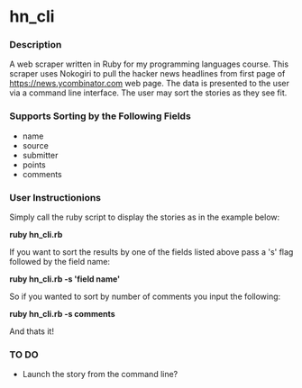 hn_cli
======

### Description
A web scraper written in Ruby for my programming languages course. This scraper uses Nokogiri to pull the hacker news headlines from first page of https://news.ycombinator.com web page. The data is presented to the user via a command line interface. The user may sort the stories as they see fit. 

### Supports Sorting by the Following Fields
* name
* source
* submitter
* points
* comments 

### User Instructionions
Simply call the ruby script to display the stories as in the example below:

**ruby hn_cli.rb**

If you want to sort the results by one of the fields listed above pass a 's' flag followed by the field name:

**ruby hn_cli.rb -s 'field name'**

So if you wanted to sort by number of comments you input the following:

**ruby hn_cli.rb -s comments**

And thats it!

### TO DO
* Launch the story from the command line?




